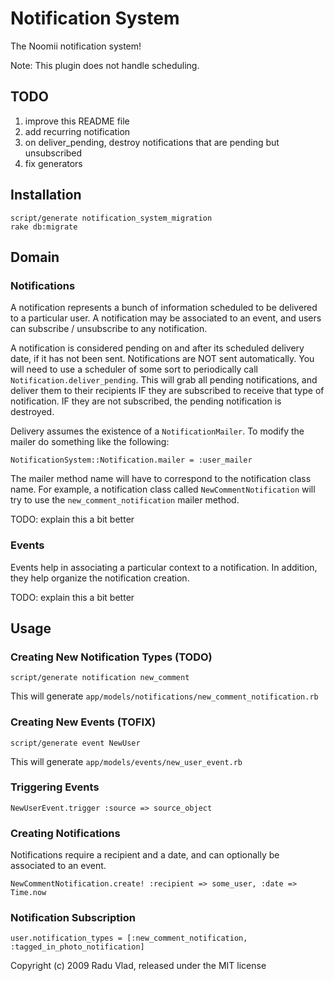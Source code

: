 Notification System
===================

The Noomii notification system!

Note: This plugin does not handle scheduling.

TODO
----

1. improve this README file
2. add recurring notification
3. on deliver_pending, destroy notifications that are pending but unsubscribed
4. fix generators

Installation
------------

    script/generate notification_system_migration
    rake db:migrate

Domain
------

### Notifications ###

A notification represents a bunch of information scheduled to be delivered to a particular user. A notification may be associated to an event, and users can subscribe / unsubscribe to any notification.

A notification is considered pending on and after its scheduled delivery date, if it has not been sent. Notifications are NOT sent automatically. You will need to use a scheduler of some sort to periodically call `Notification.deliver_pending`. This will grab all pending notifications, and deliver them to their recipients IF they are subscribed to receive that type of notification. IF they are not subscribed, the pending notification is destroyed.

Delivery assumes the existence of a `NotificationMailer`. To modify the mailer do something like the following:

    NotificationSystem::Notification.mailer = :user_mailer

The mailer method name will have to correspond to the notification class name. For example, a notification class called `NewCommentNotification` will try to use the `new_comment_notification` mailer method.

TODO: explain this a bit better

### Events ###

Events help in associating a particular context to a notification. In addition, they help organize the notification creation.

TODO: explain this a bit better


Usage
-----

### Creating New Notification Types (TODO) ###

    script/generate notification new_comment
    
This will generate `app/models/notifications/new_comment_notification.rb`

### Creating New Events (TOFIX) ###

    script/generate event NewUser

This will generate `app/models/events/new_user_event.rb`

### Triggering Events ###

    NewUserEvent.trigger :source => source_object
    
### Creating Notifications ###

Notifications require a recipient and a date, and can optionally be associated to an event.

    NewCommentNotification.create! :recipient => some_user, :date => Time.now

### Notification Subscription ###

    user.notification_types = [:new_comment_notification, :tagged_in_photo_notification]

Copyright (c) 2009 Radu Vlad, released under the MIT license
